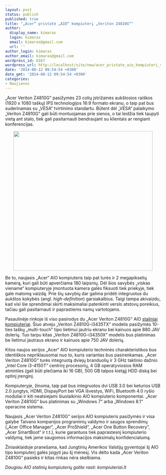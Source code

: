 ```yaml
---
layout: post
status: publish
published: true
title: "„Acer“ pristatė „AIO“ kompiuterį „Veriton Z4810G“"
author:
  display_name: kimaras
  login: kimaras
  email: kimaras@gmail.com
  url: ''
author_login: kimaras
author_email: kimaras@gmail.com
wordpress_id: 8167
wordpress_url: http://localhost/site/new/acer_pristate_aio_kompiuteri_veriton_z4810g/
date: '2014-08-12 09:54:54 +0300'
date_gmt: '2014-08-12 09:54:54 +0300'
categories:
- Naujienos
---
```

<p>
	&bdquo;Acer Veriton Z4810G&ldquo; pasižymės 23 colių įstrižainės auk&scaron;tosios rai&scaron;kos (1920 x 1080 ta&scaron;kų) IPS technologijos 16:9 formato ekranu, o taip pat bus suderinamas su &bdquo;VESA&ldquo; tvirtinimo standartu. Būtent dėl &bdquo;VESA&ldquo; palaikymo &bdquo;Veriton Z4810G&ldquo; gali būti montuojamas prie sienos, o tai leidžia tiek taupyti vietą ant stalo, tiek gali pasitarnauti bendraujant su klientais ar rengiant konferencijas.</p>
<p style="text-align: center;">
	<a href="http://www.technologijos.lt/upload/image/n/pranesimai_spaudai/S-23305/nuotrauka-75866/Z4810G-zoom-big.png" target="_blank"><img alt="" src="http://www.technologijos.lt/upload/image/n/pranesimai_spaudai/S-23305/nuotrauka-75866/Z4810G-zoom-big.png" style="width: 450px; height: 450px;" /></a></p>
<p>
	Be to, naujasis &bdquo;Acer&ldquo; AIO kompiuteris taip pat turės ir 2 megapikselių kamerą, kuri gali būti apverčiama 180 laipsnių. Dėl &scaron;ios savybės &bdquo;viskas viename&ldquo; kompiuteryje įmontuota kamera galės fiksuoti tiek priekyje, tiek gale matomą vaizdą. Prie &scaron;ių savybių dar galima pridėti integruotus du auk&scaron;tos kokybės (angl. <em>high-definition</em>) garsiakalbius. Taigi tampa akivaizdu, kad visi &scaron;ie sprendimai skirti maksimaliai patenkinti verslo atstovų poreikius, tačiau gali pasitarnauti ir paprastiems namų vartotojams.</p>
<p>
	Pasaulinėje rinkoje i&scaron; viso pasirodys du &bdquo;Acer Veriton Z4810G&ldquo; AIO <a href="http://www.kompiuteriai.lt/staliniai-kompiuteriai/">staliniai kompiuteriai</a>. &Scaron;iuo atveju &bdquo;Veriton Z4810G-i3435TX&ldquo; modelis pasižymės 10-ties ta&scaron;kų &bdquo;multi-touch&ldquo; tipo lietimui jautriu ekranu bei kainuos apie 880 JAV dolerių. Tuo tarpu kitas &bdquo;Veriton Z4810G-i34350X&ldquo; modelis bus platinimas be lietimui jautraus ekrano ir kainuos apie 750 JAV dolerių.</p>
<p>
	Kitos naujos serijos &bdquo;Acer&ldquo; AIO kompiuterio techninės charakteristikos bus identi&scaron;kos nepriklausomai nuo to, kuris variantas bus pasirenkamas. &bdquo;Acer Veriton Z4810G&ldquo; turės integruotą dviejų branduolių ir 3 GHz taktinio dažnio &bdquo;Intel Core i3-4150T&ldquo; centrinį procesorių, 4 GB operatyviosios RAM atminties (gali būti plečiama iki 16 GB), 500 GB talpos kietąjį HDD diską bei optinį įrenginį.</p>
<p>
	Kompiuteryje, žinoma, taip pat bus integruotos dvi USB 3.0 bei keturios USB 2.0 jungtys, HDMI, DispayPort bei VGA i&scaron;vestys, WiFi, Bluetooth 4.0 ry&scaron;io moduliai ir kiti neatsiejami &scaron;iuolaikinio AIO kompiuterio komponentai. &bdquo;Acer Veriton Z4810G&ldquo; bus platinimas su &bdquo;Windows 7&ldquo; arba &bdquo;Windows 8.1&ldquo; operacine sistema.</p>
<p>
	Naujasis &bdquo;Acer Veriton Z4810G&ldquo; serijos AIO kompiuteris pasižymės ir visa galybe Taivano kompanijos programinių valdymo ir saugos sprendimų (&bdquo;Acer Office Manager&ldquo;, &bdquo;Acer ProShield&ldquo;, &bdquo;Acer One Button Recovery&ldquo;, &bdquo;Acer SmartBoot&ldquo; ir t.t.), kurie garantuos tiek paprastesnį kompiuterio valdymą, tiek jame saugomos informacijos maksimalų konfidencialumą.</p>
<p>
	Žiniasklaidoje prane&scaron;ama, kad Jungtinių Amerikos Valstijų gyventojai &scaron;į AIO tipo kompiuterį galės įsigyti jau &scaron;į mėnesį. Vis dėlto kada &bdquo;Acer Veriton Z4810G&ldquo; pasieks ir kitas rinkas nėra skelbiama.</p>
<p>
	<em>Daugiau AIO stalinių kompiuterių galite rasti: kompiuteriai.lt </em></p>

